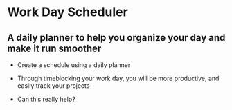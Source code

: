 # Work Day Scheduler

## A daily planner to help you organize your day and make it run smoother

- Create a schedule using a daily planner

- Through timeblocking your work day, you will be more productive, and easily track your projects

- Can this really help?

 